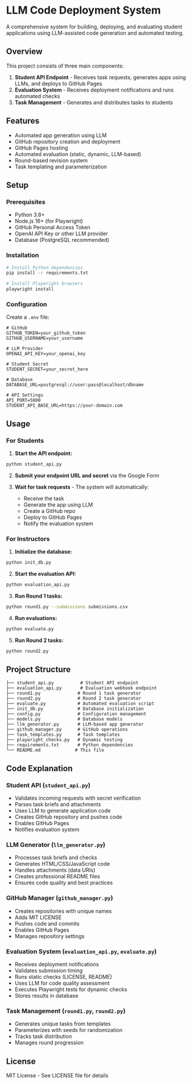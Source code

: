 # LLM Code Deployment System

A comprehensive system for building, deploying, and evaluating student applications using LLM-assisted code generation and automated testing.

## Overview

This project consists of three main components:

1. **Student API Endpoint** - Receives task requests, generates apps using LLMs, and deploys to GitHub Pages
2. **Evaluation System** - Receives deployment notifications and runs automated checks
3. **Task Management** - Generates and distributes tasks to students

## Features

- Automated app generation using LLM
- GitHub repository creation and deployment
- GitHub Pages hosting
- Automated evaluation (static, dynamic, LLM-based)
- Round-based revision system
- Task templating and parameterization

## Setup

### Prerequisites

- Python 3.8+
- Node.js 16+ (for Playwright)
- GitHub Personal Access Token
- OpenAI API Key or other LLM provider
- Database (PostgreSQL recommended)

### Installation

```bash
# Install Python dependencies
pip install -r requirements.txt

# Install Playwright browsers
playwright install
```

### Configuration

Create a `.env` file:

```env
# GitHub
GITHUB_TOKEN=your_github_token
GITHUB_USERNAME=your_username

# LLM Provider
OPENAI_API_KEY=your_openai_key

# Student Secret
STUDENT_SECRET=your_secret_here

# Database
DATABASE_URL=postgresql://user:pass@localhost/dbname

# API Settings
API_PORT=5000
STUDENT_API_BASE_URL=https://your-domain.com
```

## Usage

### For Students

1. **Start the API endpoint:**
```bash
python student_api.py
```

2. **Submit your endpoint URL and secret** via the Google Form

3. **Wait for task requests** - The system will automatically:
   - Receive the task
   - Generate the app using LLM
   - Create a GitHub repo
   - Deploy to GitHub Pages
   - Notify the evaluation system

### For Instructors

1. **Initialize the database:**
```bash
python init_db.py
```

2. **Start the evaluation API:**
```bash
python evaluation_api.py
```

3. **Run Round 1 tasks:**
```bash
python round1.py --submissions submissions.csv
```

4. **Run evaluations:**
```bash
python evaluate.py
```

5. **Run Round 2 tasks:**
```bash
python round2.py
```

## Project Structure

```
├── student_api.py          # Student API endpoint
├── evaluation_api.py       # Evaluation webhook endpoint
├── round1.py              # Round 1 task generator
├── round2.py              # Round 2 task generator
├── evaluate.py            # Automated evaluation script
├── init_db.py             # Database initialization
├── config.py              # Configuration management
├── models.py              # Database models
├── llm_generator.py       # LLM-based app generator
├── github_manager.py      # GitHub operations
├── task_templates.py      # Task templates
├── playwright_checks.py   # Dynamic testing
├── requirements.txt       # Python dependencies
└── README.md             # This file
```

## Code Explanation

### Student API (`student_api.py`)
- Validates incoming requests with secret verification
- Parses task briefs and attachments
- Uses LLM to generate application code
- Creates GitHub repository and pushes code
- Enables GitHub Pages
- Notifies evaluation system

### LLM Generator (`llm_generator.py`)
- Processes task briefs and checks
- Generates HTML/CSS/JavaScript code
- Handles attachments (data URIs)
- Creates professional README files
- Ensures code quality and best practices

### GitHub Manager (`github_manager.py`)
- Creates repositories with unique names
- Adds MIT LICENSE
- Pushes code and commits
- Enables GitHub Pages
- Manages repository settings

### Evaluation System (`evaluation_api.py`, `evaluate.py`)
- Receives deployment notifications
- Validates submission timing
- Runs static checks (LICENSE, README)
- Uses LLM for code quality assessment
- Executes Playwright tests for dynamic checks
- Stores results in database

### Task Management (`round1.py`, `round2.py`)
- Generates unique tasks from templates
- Parameterizes with seeds for randomization
- Tracks task distribution
- Manages round progression

## License

MIT License - See LICENSE file for details

